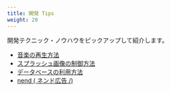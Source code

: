 ```yaml
---
title: 開発 Tips
weight: 20
---
```


開発テクニック・ノウハウをピックアップして紹介します。

- [音楽の再生方法](media/)
- [スプラッシュ画像の制御方法](splashscreen/)
- [データベースの利用方法](database/)
- [nend ( ネンド広告 /)](nend_ad/)






